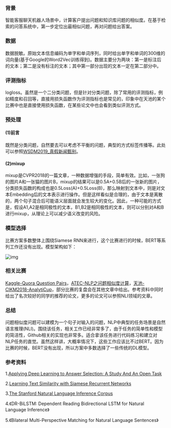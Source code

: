 
### 背景

智能客服聊天机器人场景中，计算客户提出问题和知识库问题的相似度。在基于检索的问答系统中，第一步定位出最相似问题，再对问题给出答案。

### 数据

数据脱敏。原始文本信息编码为单字和单词序列，同时给出单字和单词的300维的词向量(基于Google的Word2Vec训练得到)。数据主要分为两块：第一是标注后的文本；第二是没有标注的文本；其中第一部分出现的文本一定在第二部分中。

### 评测指标

logloss。虽然是一个二分类问题，但是针对分类问题，除了常用的评测指标，例如精度和召回等，直接用损失函数作为评测指标也是常见的，印象中在天池的某个比赛中也是直接使用损失函数，在某些论文中也会看到类似评测方式。

### 预处理

#### (1)前言

既然是分类问题，自然要去可以考虑不平衡的问题，典型的方式标签传播等。此处可以参照[WSDM2019_真假新闻甄别](https://github.com/zhpmatrix/nlp-competitions-list-review/blob/master/WSDM_Cup_2019_%E7%9C%9F%E5%81%87%E6%96%B0%E9%97%BB%E7%94%84%E5%88%AB.md)。

#### (2)mixup

mixup是CVPR2018的一篇文章，一种数据增强的手段，简单有效。比如，一张狗的图片A和一张猫的图片B，mixup的结果可以是0.5A+0.5B后的一张新的图片，分类损失函数的构成也是0.5Loss(A)+0.5Loss(B)，那么映射到文本中，则是对文本Embedding后的文本表示进行操作。但是这样看似是合理的，由于文本是离散的，两个句子混合后可能语义层面就会发生较大的变化。因此，一种可能的方式是，假设A1,A2是相同极性的文本，B1,B2是相同极性的文本，则可以分别对A和B进行mixup，从理论上可以减少语义改变的风险。


### 模型选择

比赛方案多数整体上围绕Siamese RNN来进行，这个比赛进行的时候，BERT等系列工作还没有出现。模型架构如下：

![img](http://wx1.sinaimg.cn/mw690/aba7d18bgy1g17468af0kj20r40hwq83.jpg)

### 相关比赛

[Kaggle-Quora Question Pairs](https://www.kaggle.com/c/quora-question-pairs)，[ATEC-NLP之问题相似度计算](https://dc.cloud.alipay.com/index#/topic/intro?id=8)，[天池-CIKM2018-AnalytiCup](https://tianchi.aliyun.com/competition/entrance/231661/introduction)，部分比赛的复盘会在其他文章中给出。参考资料中同时给出了名次较好的同学的推荐的论文，更多的论文可以参照NLI领域的文章。

### 总结

问题相似度问题可以建模为一个句子对输入的问题，NLP中典型的任务场景是自然语言推理(NLI)。围绕该任务，相关工作已经非常多了，由于任务的简单性和模型的简洁性，Github相关的实现也非常多。适合拿该任务进行代码练习和建立对NLP任务的直觉。虽然这样讲，大概率情况下，这些工作应该比不过BERT。因为比赛的时候，BERT没有出现，所以方案中多数选择了一些传统的DL模型。


### 参考资料

1.[Applying Deep Learning to Answer Selection: A Study And An Open Task](https://arxiv.org/pdf/1508.01585.pdf)

2.[Learning Text Similarity with Siamese Recurrent Networks](http://www.aclweb.org/anthology/W16-1617)

3.[The Stanford Natural Language Inference Corpus](https://nlp.stanford.edu/projects/snli/)

4.《DR-BiLSTM: Dependent Reading Bidirectional LSTM for Natural Language Inference》

5.《Bilateral Multi-Perspective Matching for Natural Language Sentences》